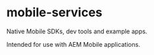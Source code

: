mobile-services
===============

Native Mobile SDKs, dev tools and example apps.

Intended for use with AEM Mobile applications.
